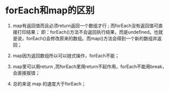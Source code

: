 # forEach和map的区别

1. map有返回值而且必须return返回一个数组才行 ; 而forEach没有返回值可直接打印结果；
即：forEach()方法不会返回执行结果，而是undefined。也就是说，forEach()会修改原来的数组。而map()方法会得到一个新的数组并返回；

2. map因为返回数组所以可以链式操作，forEach不能；

3. map里可以用return ,而forEach里用return不起作用，forEach不能用break，会直接报错；

4. 总的来说 map 的速度大于forEach；
